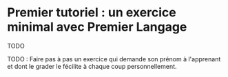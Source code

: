 # Premier tutoriel : un exercice minimal avec Premier Langage

TODO

TODO : Faire pas à pas un exercice qui demande son prénom à l'apprenant et dont
le grader le fécilite à chaque coup personnellement.
